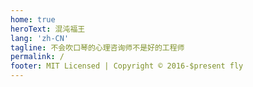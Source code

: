 ```yaml
---
home: true
heroText: 混沌福王
lang: 'zh-CN'
tagline: 不会吹口琴的心理咨询师不是好的工程师
permalink: /
footer: MIT Licensed | Copyright © 2016-$present fly
---
```

<BlogPostList
  :pages="$site.pages"
  :page-size="$site.themeConfig.pageSize"
  :start-page="$site.themeConfig.startPage"
/>
<!-- ![avatar](@img/logo.png) -->